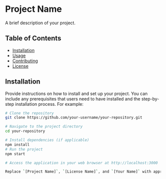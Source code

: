 # Project Name

A brief description of your project.

## Table of Contents

- [Installation](#installation)
- [Usage](#usage)
- [Contributing](#contributing)
- [License](#license)

## Installation

Provide instructions on how to install and set up your project. You can include any prerequisites that users need to have installed and the step-by-step installation process. For example:

```bash
# Clone the repository
git clone https://github.com/your-username/your-repository.git

# Navigate to the project directory
cd your-repository

# Install dependencies (if applicable)
npm install
# Run the project
npm start

# Access the application in your web browser at http://localhost:3000

Replace `[Project Name]`, `[License Name]`, and `[Your Name]` with appropriate information for your project. This template provides a clear structure for your README, including sections for installation instructions, usage, contributing guidelines, and author information. Make sure to customize it to suit your project's specific needs.
